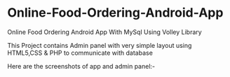 # Online-Food-Ordering-Android-App
Online Food Ordering Android App With MySql Using Volley Library

This Project contains Admin panel with very simple layout using HTML5,CSS & PHP to communicate with database

Here are the screenshots of app and admin panel:-

